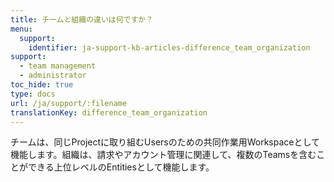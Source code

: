 ```yaml
---
title: チームと組織の違いは何ですか？
menu:
  support:
    identifier: ja-support-kb-articles-difference_team_organization
support:
  - team management
  - administrator
toc_hide: true
type: docs
url: /ja/support/:filename
translationKey: difference_team_organization
---
```

チームは、同じProjectに取り組むUsersのための共同作業用Workspaceとして機能します。組織は、請求やアカウント管理に関連して、複数のTeamsを含むことができる上位レベルのEntitiesとして機能します。